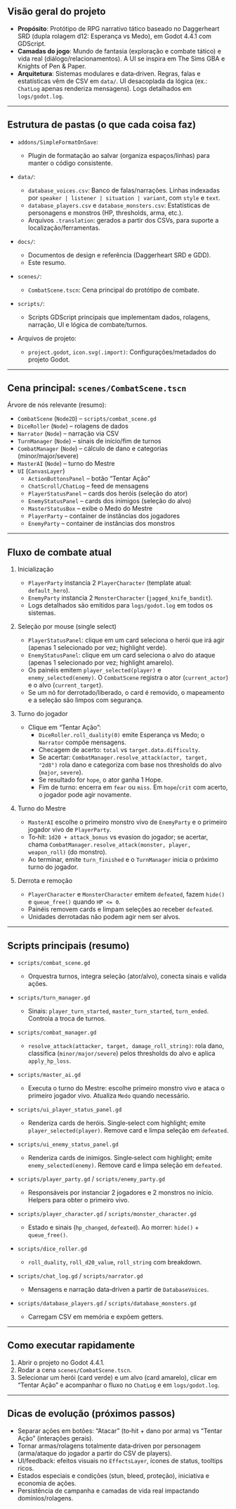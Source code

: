 ## Visão geral do projeto

- **Propósito**: Protótipo de RPG narrativo tático baseado no Daggerheart SRD (dupla rolagem d12: Esperança vs Medo), em Godot 4.4.1 com GDScript.
- **Camadas do jogo**: Mundo de fantasia (exploração e combate tático) e vida real (diálogo/relacionamentos). A UI se inspira em The Sims GBA e Knights of Pen & Paper.
- **Arquitetura**: Sistemas modulares e data‑driven. Regras, falas e estatísticas vêm de CSV em `data/`. UI desacoplada da lógica (ex.: `ChatLog` apenas renderiza mensagens). Logs detalhados em `logs/godot.log`.

---

## Estrutura de pastas (o que cada coisa faz)

- `addons/SimpleFormatOnSave`:
  - Plugin de formatação ao salvar (organiza espaços/linhas) para manter o código consistente.

- `data/`:
  - `database_voices.csv`: Banco de falas/narrações. Linhas indexadas por `speaker | listener | situation | variant`, com `style` e `text`.
  - `database_players.csv` e `database_monsters.csv`: Estatísticas de personagens e monstros (HP, thresholds, arma, etc.).
  - Arquivos `.translation`: gerados a partir dos CSVs, para suporte a localização/ferramentas.

- `docs/`:
  - Documentos de design e referência (Daggerheart SRD e GDD).
  - Este resumo.

- `scenes/`:
  - `CombatScene.tscn`: Cena principal do protótipo de combate.

- `scripts/`:
  - Scripts GDScript principais que implementam dados, rolagens, narração, UI e lógica de combate/turnos.

- Arquivos de projeto:
  - `project.godot`, `icon.svg(.import)`: Configurações/metadados do projeto Godot.

---

## Cena principal: `scenes/CombatScene.tscn`

Árvore de nós relevante (resumo):

- `CombatScene` (`Node2D`) – `scripts/combat_scene.gd`
- `DiceRoller` (`Node`) – rolagens de dados
- `Narrator` (`Node`) – narração via CSV
- `TurnManager` (`Node`) – sinais de início/fim de turnos
- `CombatManager` (`Node`) – cálculo de dano e categorias (minor/major/severe)
- `MasterAI` (`Node`) – turno do Mestre
- `UI` (`CanvasLayer`)
  - `ActionButtonsPanel` – botão “Tentar Ação”
  - `ChatScroll/ChatLog` – feed de mensagens
  - `PlayerStatusPanel` – cards dos heróis (seleção do ator)
  - `EnemyStatusPanel` – cards dos inimigos (seleção do alvo)
  - `MasterStatusBox` – exibe o Medo do Mestre
  - `PlayerParty` – container de instâncias dos jogadores
  - `EnemyParty` – container de instâncias dos monstros

---

## Fluxo de combate atual

1. Inicialização
   - `PlayerParty` instancia 2 `PlayerCharacter` (template atual: `default_hero`).
   - `EnemyParty` instancia 2 `MonsterCharacter` (`jagged_knife_bandit`).
   - Logs detalhados são emitidos para `logs/godot.log` em todos os sistemas.

2. Seleção por mouse (single select)
   - `PlayerStatusPanel`: clique em um card seleciona o herói que irá agir (apenas 1 selecionado por vez; highlight verde).
   - `EnemyStatusPanel`: clique em um card seleciona o alvo do ataque (apenas 1 selecionado por vez; highlight amarelo).
   - Os painéis emitem `player_selected(player)` e `enemy_selected(enemy)`. O `CombatScene` registra o ator (`current_actor`) e o alvo (`current_target`).
   - Se um nó for derrotado/liberado, o card é removido, o mapeamento e a seleção são limpos com segurança.

3. Turno do jogador
   - Clique em “Tentar Ação”:
     - `DiceRoller.roll_duality(0)` emite Esperança vs Medo; o `Narrator` compõe mensagens.
     - Checagem de acerto: `total` vs `target.data.difficulty`.
     - Se acertar: `CombatManager.resolve_attack(actor, target, "2d8")` rola dano e categoriza com base nos thresholds do alvo (`major`, `severe`).
     - Se resultado for `hope`, o ator ganha 1 Hope.
     - Fim de turno: encerra em `fear` ou `miss`. Em `hope`/`crit` com acerto, o jogador pode agir novamente.

4. Turno do Mestre
   - `MasterAI` escolhe o primeiro monstro vivo de `EnemyParty` e o primeiro jogador vivo de `PlayerParty`.
   - To‑hit: `1d20 + attack_bonus` vs evasion do jogador; se acertar, chama `CombatManager.resolve_attack(monster, player, weapon_roll)` (do monstro).
   - Ao terminar, emite `turn_finished` e o `TurnManager` inicia o próximo turno do jogador.

5. Derrota e remoção
   - `PlayerCharacter` e `MonsterCharacter` emitem `defeated`, fazem `hide()` e `queue_free()` quando `HP <= 0`.
   - Painéis removem cards e limpam seleções ao receber `defeated`.
   - Unidades derrotadas não podem agir nem ser alvos.

---

## Scripts principais (resumo)

- `scripts/combat_scene.gd`
  - Orquestra turnos, integra seleção (ator/alvo), conecta sinais e valida ações.

- `scripts/turn_manager.gd`
  - Sinais: `player_turn_started`, `master_turn_started`, `turn_ended`. Controla a troca de turnos.

- `scripts/combat_manager.gd`
  - `resolve_attack(attacker, target, damage_roll_string)`: rola dano, classifica (`minor/major/severe`) pelos thresholds do alvo e aplica `apply_hp_loss`.

- `scripts/master_ai.gd`
  - Executa o turno do Mestre: escolhe primeiro monstro vivo e ataca o primeiro jogador vivo. Atualiza `Medo` quando necessário.

- `scripts/ui_player_status_panel.gd`
  - Renderiza cards de heróis. Single‑select com highlight; emite `player_selected(player)`. Remove card e limpa seleção em `defeated`.

- `scripts/ui_enemy_status_panel.gd`
  - Renderiza cards de inimigos. Single‑select com highlight; emite `enemy_selected(enemy)`. Remove card e limpa seleção em `defeated`.

- `scripts/player_party.gd` / `scripts/enemy_party.gd`
  - Responsáveis por instanciar 2 jogadores e 2 monstros no início. Helpers para obter o primeiro vivo.

- `scripts/player_character.gd` / `scripts/monster_character.gd`
  - Estado e sinais (`hp_changed`, `defeated`). Ao morrer: `hide()` + `queue_free()`.

- `scripts/dice_roller.gd`
  - `roll_duality`, `roll_d20_value`, `roll_string` com breakdown.

- `scripts/chat_log.gd` / `scripts/narrator.gd`
  - Mensagens e narração data‑driven a partir de `DatabaseVoices`.

- `scripts/database_players.gd` / `scripts/database_monsters.gd`
  - Carregam CSV em memória e expõem getters.

---

## Como executar rapidamente

1. Abrir o projeto no Godot 4.4.1.
2. Rodar a cena `scenes/CombatScene.tscn`.
3. Selecionar um herói (card verde) e um alvo (card amarelo), clicar em “Tentar Ação” e acompanhar o fluxo no `ChatLog` e em `logs/godot.log`.

---

## Dicas de evolução (próximos passos)

- Separar ações em botões: “Atacar” (to‑hit + dano por arma) vs “Tentar Ação” (interações gerais).
- Tornar armas/rolagens totalmente data‑driven por personagem (arma/ataque do jogador a partir do CSV de players).
- UI/feedback: efeitos visuais no `EffectsLayer`, ícones de status, tooltips ricos.
- Estados especiais e condições (stun, bleed, proteção), iniciativa e economia de ações.
- Persistência de campanha e camadas de vida real impactando domínios/rolagens.


